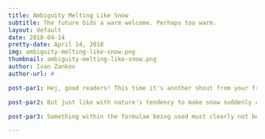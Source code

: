 ```yaml
---
title: Ambiguity Melting Like Snow
subtitle: The future bids a warm welcome. Perhaps too warm.
layout: default
date: 2018-04-14
pretty-date: April 14, 2018
img: ambiguity-melting-like-snow.png
thumbnail: ambiguity-melting-like-snow.png
author: Ivan Zankov
author-url: #

post-par1: Hej, good readers! This time it's another shout from your friendly neighborhood thermal team! My name is Ivan and when I am not working on BEXUS Thermal, I am on the watch for the Swedish spring approaching. The snow outside is melting quite quickly now...maybe spring will arrive in Kiruna by end of April, who knows? As the surfaces once concealed beneath these thick white blankets now come more into view, so too do our answers to the temperatures we can expect to see throughout the different elements of our experiment!

post-par2: But just like with nature's tendency to make snow suddenly come back harshly for brief periods when one thinks winter is finally over, so too can cascading errors in calculations derail entire section analyses on paper and in LaTex! For example, while equations for how sunlight heats up our aluminum cover when nothing shields it seem to make sense, temperatures neither too high nor too low from what could be expected (at least in the stratosphere), the results become dramatically higher, if not impossibly hot (well over 100 Celsius) for the aluminum when it is protected beneath a canvas cloth draped over the experiment's gondola frame. The shielding actually gets much hotter than the material responsible for protecting it from incoming radiation!

post-par3: Something within the formulae being used must clearly not be adding up and this is expected to be resolved really soon! Once this matter is cleared up, then the numerical results will be (hopefully) comparable to the ones gained in the coming weeks from finite element simulations done on our experiment's CAD model (courtesy of our mechanical team).

---
```

